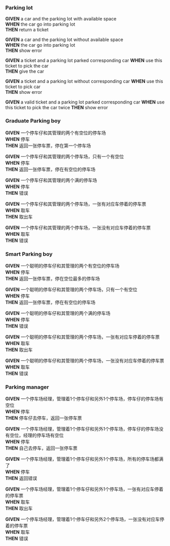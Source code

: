 ### Parking lot
**GIVEN** a car and the parking lot with available space  
**WHEN** the car go into parking lot  
**THEN** return a ticket

**GIVEN** a car and the parking lot without available space  
**WHEN** the car go into parking lot  
**THEN** show error  

**GIVEN** a ticket and a parking lot parked corresponding car
**WHEN** use this ticket to pick the car  
**THEN** give the car

**GIVEN** a ticket and a parking lot without corresponding car
**WHEN** use this ticket to pick car  
**THEN** show error

**GIVEN** a valid ticket and a parking lot parked corresponding car
**WHEN** use this ticket to pick the car twice
**THEN** show error

### Graduate Parking boy
**GIVEN** 一个停车仔和其管理的两个有空位的停车场  
**WHEN**  停车  
**THEN** 返回一张停车票，停在第一个停车场  

**GIVEN** 一个停车仔和其管理的两个停车场，只有一个有空位  
**WHEN**  停车  
**THEN** 返回一张停车票，停在有空位的停车场  

**GIVEN** 一个停车仔和其管理的两个满的停车场  
**WHEN**  停车  
**THEN** 错误  

**GIVEN** 一个停车仔和其管理的两个停车场，一张有对应车停着的停车票  
**WHEN**  取车  
**THEN** 取出车  

**GIVEN** 一个停车仔和其管理的两个停车场，一张没有对应车停着的停车票  
**WHEN**  取车  
**THEN** 错误  

### Smart Parking boy  
**GIVEN** 一个聪明的停车仔和其管理的两个有空位的停车场  
**WHEN**  停车  
**THEN** 返回一张停车票，停在空位最多的停车场  

**GIVEN** 一个聪明的停车仔和其管理的两个停车场，只有一个有空位  
**WHEN**  停车  
**THEN** 返回一张停车票，停在有空位的停车场  

**GIVEN** 一个聪明的停车仔和其管理的两个满的停车场  
**WHEN**  停车  
**THEN** 错误  

**GIVEN** 一个聪明的停车仔和其管理的两个停车场，一张有对应车停着的停车票  
**WHEN**  取车  
**THEN** 取出车  

**GIVEN** 一个聪明的停车仔和其管理的两个停车场，一张没有对应车停着的停车票  
**WHEN**  取车  
**THEN** 错误  

### Parking manager
**GIVEN** 一个停车场经理，管理着1个停车仔和另外1个停车场，停车仔的停车场有空位  
**WHEN**  停车  
**THEN** 停车仔去停车，返回一张停车票  

**GIVEN** 一个停车场经理，管理着1个停车仔和另外1个停车场，停车仔的停车场没有空位，经理的停车场有空位  
**WHEN**  停车  
**THEN** 自己去停车，返回一张停车票  

**GIVEN** 一个停车场经理，管理着1个停车仔和另外1个停车场，所有的停车场都满了  
**WHEN**  停车  
**THEN** 返回错误

**GIVEN** 一个停车场经理，管理着1个停车仔和另外1个停车场，一张有对应车停着的停车票  
**WHEN**  取车  
**THEN** 取出车  

**GIVEN** 一个停车场经理，管理着1个停车仔和另外2个停车场，一张没有对应车停着的停车票  
**WHEN**  取车  
**THEN** 错误   
